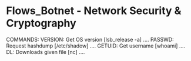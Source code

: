 # Flows_Botnet - Network Security & Cryptography

COMMANDS:
  VERSION: Get OS version [lsb_release -a] ....
  PASSWD: Request hashdump [/etc/shadow] ....
  GETUID: Get username [whoami] .... 
  DL: Downloads given file [nc] .... 
